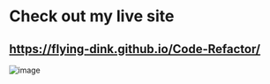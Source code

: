 # Check out my live site
##  https://flying-dink.github.io/Code-Refactor/
![image](https://user-images.githubusercontent.com/83742550/122506508-79486e00-cfcc-11eb-8578-c46de40b9631.png)
